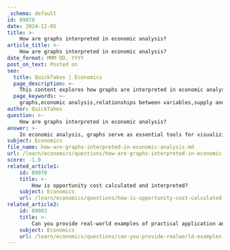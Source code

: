 ```yaml
---
_schema: default
id: 89078
date: 2024-12-05
title: >-
    How are graphs interpreted in economic analysis?
article_title: >-
    How are graphs interpreted in economic analysis?
date_format: MMM DD, YYYY
post_on_text: Posted on
seo:
  title: QuickTakes | Economics
  page_description: >-
    This content explores how graphs are interpreted in economic analysis, highlighting their role in visualizing relationships, identifying trends, and analyzing market dynamics.
  page_keywords: >-
    graphs,economic analysis,relationships between variables,supply and demand,price elasticity,consumer surplus,producer surplus,market equilibrium,visual representation
author: QuickTakes
question: >-
    How are graphs interpreted in economic analysis?
answer: >-
    In economic analysis, graphs serve as essential tools for visualizing and interpreting the relationships between various economic variables. Here are some key points on how graphs are interpreted in this context:\n\n1. **Representation of Variables**: Graphs provide a pictorial representation of the relationship between two or more variables. In economics, it is common to plot price on the vertical axis (y-axis) and quantity on the horizontal axis (x-axis). This standard convention allows for easy comparison and analysis of supply and demand curves.\n\n2. **Understanding Relationships**: By using graphs, economists can visually represent complex relationships and trends. For instance, a supply and demand graph illustrates how changes in price affect the quantity demanded and supplied. The point where the supply and demand curves intersect indicates the equilibrium price and quantity, where the plans of consumers and producers align.\n\n3. **Identifying Patterns and Trends**: Graphs condense detailed numerical information, making it easier to identify patterns and trends. For example, a shift in the demand curve can indicate changes in consumer preferences or income levels, while shifts in the supply curve may reflect changes in production costs or technology.\n\n4. **Elasticity Analysis**: Graphs are also used to analyze price elasticity of demand and supply. The slope of the demand curve, for instance, can indicate how responsive consumers are to price changes. A steeper slope suggests inelastic demand, while a flatter slope indicates elastic demand.\n\n5. **Consumer and Producer Surplus**: Graphs help in visualizing consumer and producer surplus, which represent the benefits consumers and producers receive from market transactions. The area between the demand curve and the price level represents consumer surplus, while the area between the supply curve and the price level represents producer surplus.\n\n6. **Practical Applications**: Economists use graphs to analyze various economic conditions, such as the effects of taxes, subsidies, and price controls. By graphing these scenarios, they can better understand the implications for market equilibrium and overall economic welfare.\n\nIn summary, graphs in economic analysis are vital for interpreting relationships between variables, identifying trends, and making informed decisions based on visual data representation. They serve as models that help economists and stakeholders understand complex economic dynamics more clearly.
subject: Economics
file_name: how-are-graphs-interpreted-in-economic-analysis.md
url: /learn/economics/questions/how-are-graphs-interpreted-in-economic-analysis
score: -1.0
related_article1:
    id: 89070
    title: >-
        How is opportunity cost calculated and interpreted?
    subject: Economics
    url: /learn/economics/questions/how-is-opportunity-cost-calculated-and-interpreted
related_article2:
    id: 89083
    title: >-
        Can you provide real-world examples of practical application and problem solving in economics?
    subject: Economics
    url: /learn/economics/questions/can-you-provide-realworld-examples-of-practical-application-and-problem-solving-in-economics
---
```


&nbsp;